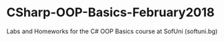 # CSharp-OOP-Basics-February2018
Labs and Homeworks for the C# OOP Basics course at SofUni (softuni.bg)
